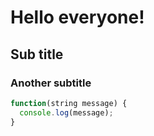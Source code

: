 # Hello everyone!
## Sub title
### Another subtitle

```typescript
function(string message) {
  console.log(message);
}
```
